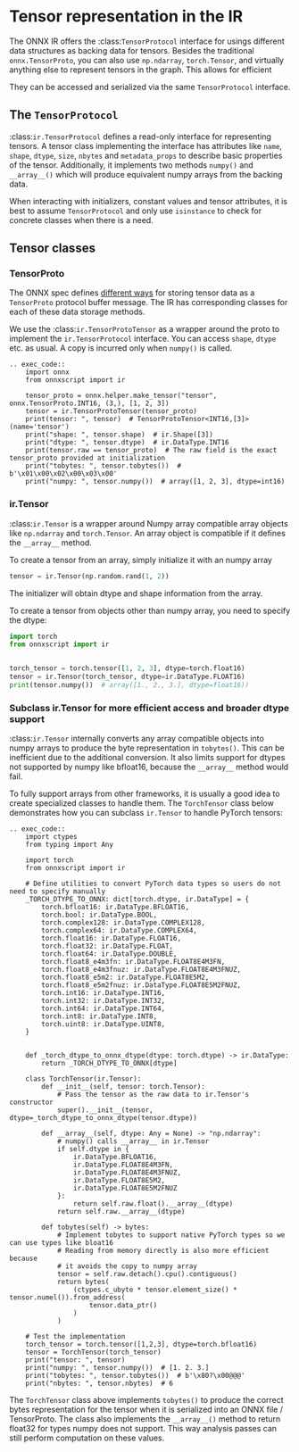 # Tensor representation in the IR

The ONNX IR offers the :class:`TensorProtocol` interface for usings different data structures as backing data for tensors. Besides the traditional ``onnx.TensorProto``, you can also use ``np.ndarray``, ``torch.Tensor``, and virtually anything else to represent tensors in the graph. This allows for efficient


 They can be accessed and serialized via the same `TensorProtocol` interface.

## The ``TensorProtocol``

:class:`ir.TensorProtocol` defines a read-only interface for representing tensors. A tensor class implementing the interface has attributes like ``name``, ``shape``, ``dtype``, ``size``, ``nbytes`` and ``metadata_props`` to describe basic properties of the tensor. Additionally, it implements two methods ``numpy()`` and ``__array__()`` which will produce equivalent numpy arrays from the backing data.

When interacting with initializers, constant values and tensor attributes, it is best to assume ``TensorProtocol`` and only use ``isinstance`` to check for concrete classes when there is a need.

## Tensor classes

### TensorProto

The ONNX spec defines [different ways](https://github.com/onnx/onnx/blob/d6f87121ba256ac6cc4d1da0463c300c278339d2/onnx/onnx.proto#L567-L654) for storing tensor data as a ``TensorProto`` protocol buffer message. The IR has corresponding classes for each of these data storage methods.

We use the :class:`ir.TensorProtoTensor` as a wrapper around the proto to implement the ``ir.TensorProtocol`` interface. You can access ``shape``, ``dtype`` etc. as usual. A copy is incurred only when ``numpy()`` is called.

```{eval-rst}
.. exec_code::
    import onnx
    from onnxscript import ir

    tensor_proto = onnx.helper.make_tensor("tensor", onnx.TensorProto.INT16, (3,), [1, 2, 3])
    tensor = ir.TensorProtoTensor(tensor_proto)
    print(tensor: ", tensor)  # TensorProtoTensor<INT16,[3]>(name='tensor')
    print("shape: ", tensor.shape)  # ir.Shape([3])
    print("dtype: ", tensor.dtype)  # ir.DataType.INT16
    print(tensor.raw == tensor_proto)  # The raw field is the exact tensor_proto provided at initialization
    print("tobytes: ", tensor.tobytes())  # b'\x01\x00\x02\x00\x03\x00'
    print("numpy: ", tensor.numpy())  # array([1, 2, 3], dtype=int16)
```

### ir.Tensor

:class:`ir.Tensor` is a wrapper around Numpy array compatible array objects like ``np.ndarray`` and ``torch.Tensor``. An array object is compatible if it defines the ``__array__`` method.

To create a tensor from an array, simply initialize it with an numpy array

```python
tensor = ir.Tensor(np.random.rand(1, 2))
```

The initializer will obtain dtype and shape information from the array.

To create a tensor from objects other than numpy array, you need to specify the dtype:

```python
import torch
from onnxscript import ir


torch_tensor = torch.tensor([1, 2, 3], dtype=torch.float16)
tensor = ir.Tensor(torch_tensor, dtype=ir.DataType.FLOAT16)
print(tensor.numpy())  # array([1., 2., 3.], dtype=float16))
```

### Subclass ir.Tensor for more efficient access and broader dtype support

:class:`ir.Tensor` internally converts any array compatible objects into numpy arrays to produce the byte representation in ``tobytes()``. This can be inefficient due to the additional conversion. It also limits support for dtypes not supported by numpy like bfloat16, because the ``__array__`` method would fail.

To fully support arrays from other frameworks, it is usually a good idea to create specialized classes to handle them. The ``TorchTensor`` class below demonstrates how you can subclass ``ir.Tensor`` to handle PyTorch tensors:

```{eval-rst}
.. exec_code::
    import ctypes
    from typing import Any

    import torch
    from onnxscript import ir

    # Define utilities to convert PyTorch data types so users do not need to specify manually
    _TORCH_DTYPE_TO_ONNX: dict[torch.dtype, ir.DataType] = {
        torch.bfloat16: ir.DataType.BFLOAT16,
        torch.bool: ir.DataType.BOOL,
        torch.complex128: ir.DataType.COMPLEX128,
        torch.complex64: ir.DataType.COMPLEX64,
        torch.float16: ir.DataType.FLOAT16,
        torch.float32: ir.DataType.FLOAT,
        torch.float64: ir.DataType.DOUBLE,
        torch.float8_e4m3fn: ir.DataType.FLOAT8E4M3FN,
        torch.float8_e4m3fnuz: ir.DataType.FLOAT8E4M3FNUZ,
        torch.float8_e5m2: ir.DataType.FLOAT8E5M2,
        torch.float8_e5m2fnuz: ir.DataType.FLOAT8E5M2FNUZ,
        torch.int16: ir.DataType.INT16,
        torch.int32: ir.DataType.INT32,
        torch.int64: ir.DataType.INT64,
        torch.int8: ir.DataType.INT8,
        torch.uint8: ir.DataType.UINT8,
    }


    def _torch_dtype_to_onnx_dtype(dtype: torch.dtype) -> ir.DataType:
        return _TORCH_DTYPE_TO_ONNX[dtype]

    class TorchTensor(ir.Tensor):
        def __init__(self, tensor: torch.Tensor):
            # Pass the tensor as the raw data to ir.Tensor's constructor
            super().__init__(tensor, dtype=_torch_dtype_to_onnx_dtype(tensor.dtype))

        def __array__(self, dtype: Any = None) -> "np.ndarray":
            # numpy() calls __array__ in ir.Tensor
            if self.dtype in {
                ir.DataType.BFLOAT16,
                ir.DataType.FLOAT8E4M3FN,
                ir.DataType.FLOAT8E4M3FNUZ,
                ir.DataType.FLOAT8E5M2,
                ir.DataType.FLOAT8E5M2FNUZ
            }:
                return self.raw.float().__array__(dtype)
            return self.raw.__array__(dtype)

        def tobytes(self) -> bytes:
            # Implement tobytes to support native PyTorch types so we can use types like bloat16
            # Reading from memory directly is also more efficient because
            # it avoids the copy to numpy array
            tensor = self.raw.detach().cpu().contiguous()
            return bytes(
                (ctypes.c_ubyte * tensor.element_size() * tensor.numel()).from_address(
                    tensor.data_ptr()
                )
            )

    # Test the implementation
    torch_tensor = torch.tensor([1,2,3], dtype=torch.bfloat16)
    tensor = TorchTensor(torch_tensor)
    print("tensor: ", tensor)
    print("numpy: ", tensor.numpy())  # [1. 2. 3.]
    print("tobytes: ", tensor.tobytes())  # b'\x80?\x00@@@'
    print("nbytes: ", tensor.nbytes)  # 6
```

The ``TorchTensor`` class above implements ``tobytes()`` to produce the correct bytes representation for the tensor when it is serialized into an ONNX file / TensorProto. The class also implements the ``__array__()`` method to return float32 for types numpy does not support. This way analysis passes can still perform computation on these values.

<!-- TODO(justinchuby): Document make tensor helper -->
